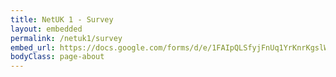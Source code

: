 ```yaml
---
title: NetUK 1 - Survey
layout: embedded
permalink: /netuk1/survey
embed_url: https://docs.google.com/forms/d/e/1FAIpQLSfyjFnUq1YrKnrKgslWylb4_rgVYl_Sdq8xdSUQrEi4idPf4g/viewform?embedded=true
bodyClass: page-about
---
```

